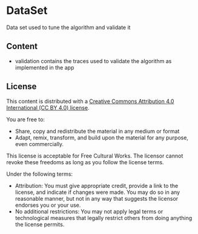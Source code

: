 # DataSet
Data set used to tune the algorithm and validate it


## Content

* validation contains the traces used to validate the algorithm as implemented in the app

## License

This content is distributed with a [Creative Commons Attribution 4.0 International (CC BY 4.0) license](https://creativecommons.org/licenses/by/4.0/).

You are free to:

- Share, copy and redistribute the material in any medium or format
- Adapt, remix, transform, and build upon the material for any purpose, even commercially.

This license is acceptable for Free Cultural Works.
The licensor cannot revoke these freedoms as long as you follow the license terms.

Under the following terms:

- Attribution: You must give appropriate credit, provide a link to the license, and indicate if changes were made. You may do so in any reasonable manner, but not in any way that suggests the licensor endorses you or your use.
- No additional restrictions: You may not apply legal terms or technological measures that legally restrict others from doing anything the license permits.